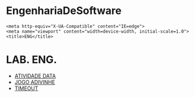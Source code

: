 # EngenhariaDeSoftware
<!DOCTYPE html>
<html lang="en">

<head>
    <meta charset="UTF-8">
    
    <meta http-equiv="X-UA-Compatible" content="IE=edge">
    <meta name="viewport" content="width=device-width, initial-scale=1.0">
    <title>ENG</title>
</head>

<body>
    <h1>
        LAB. ENG.
    </h1>
    <div>
        <ul>
            <li><a href="/atividade_data/date.html"> ATIVIDADE DATA</a> </li>
            <li><a href="/jogo_adivinhe/jogo.html"> JOGO ADIVINHE</a> </li>
            <li><a href="/timeout/"> TIMEOUT</a> </li>
        </ul>
    </div>
</body>

</html>
